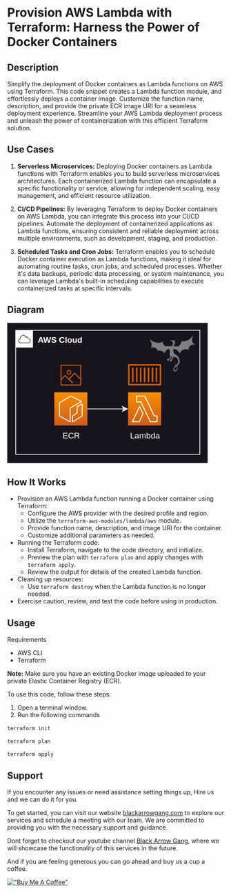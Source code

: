 <!-- 
---
type: "post"
title: ""
topic: "Provisioning"
date: "2023-06-26T15:30:00-07:00"
author: "Fernando Reyes"
time: "2 min read"
description: ""
url: "/services/aws-lambda-container"
---
-->

# **Provision AWS Lambda with Terraform: Harness the Power of Docker Containers**

## **Description**
Simplify the deployment of Docker containers as Lambda functions on AWS using Terraform. This code snippet creates a Lambda function module, and effortlessly deploys a container image. Customize the function name, description, and provide the private ECR image URI for a seamless deployment experience. Streamline your AWS Lambda deployment process and unleash the power of containerization with this efficient Terraform solution.

## **Use Cases**
1. **Serverless Microservices:** Deploying Docker containers as Lambda functions with Terraform enables you to build serverless microservices architectures. Each containerized Lambda function can encapsulate a specific functionality or service, allowing for independent scaling, easy management, and efficient resource utilization.

2. **CI/CD Pipelines:** By leveraging Terraform to deploy Docker containers on AWS Lambda, you can integrate this process into your CI/CD pipelines. Automate the deployment of containerized applications as Lambda functions, ensuring consistent and reliable deployment across multiple environments, such as development, staging, and production.

3. **Scheduled Tasks and Cron Jobs:** Terraform enables you to schedule Docker container execution as Lambda functions, making it ideal for automating routine tasks, cron jobs, and scheduled processes. Whether it's data backups, periodic data processing, or system maintenance, you can leverage Lambda's built-in scheduling capabilities to execute containerized tasks at specific intervals.

## **Diagram**
![Lambda Container Diagram](https://raw.githubusercontent.com/BlackArrowGang/Arsenal/dev/quiver/aws-lambda-container/diagrams/aws-lambda-container-diagram.png)

## **How It Works**

- Provision an AWS Lambda function running a Docker container using Terraform:
  - Configure the AWS provider with the desired profile and region.
  - Utilize the `terraform-aws-modules/lambda/aws` module.
  - Provide function name, description, and image URI for the container.
  - Customize additional parameters as needed.
- Running the Terraform code:
  - Install Terraform, navigate to the code directory, and initialize.
  - Preview the plan with `terraform plan` and apply changes with `terraform apply`.
  - Review the output for details of the created Lambda function.
- Cleaning up resources:
  - Use `terraform destroy` when the Lambda function is no longer needed.
- Exercise caution, review, and test the code before using in production.

## **Usage**

Requirements
* AWS CLI
* Terraform

**Note:** Make sure you have an existing Docker image uploaded to your private Elastic Container Registry (ECR).

To use this code, follow these steps:

1. Open a terminal window.
2. Run the following commands

```
terraform init
```
```
terraform plan
```
```
terraform apply
```

## **Support**
If you encounter any issues or need assistance setting things up, Hire us and we can do it for you. 

To get started, you can visit our website [blackarrowgang.com](https://blackarrowgang.com) to explore our services and schedule a meeting with our team. We are committed to providing you with the necessary support and guidance.

Dont forget to checkout our youtube channel [Black Arrow Gang](https://www.youtube.com/@blackarrowgang3373), where we will showcase the functionality of this services in the future. 

And if you are feeling generous you can go ahead and buy us a cup a coffee.

[!["Buy Me A Coffee"](https://www.buymeacoffee.com/assets/img/custom_images/orange_img.png)](https://blackarrowgang.com)
